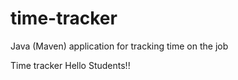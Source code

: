 # time-tracker
Java (Maven) application for tracking time on the job

Time tracker
Hello Students!!
